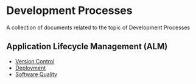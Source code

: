 # Development Processes

A collection of documents related to the topic of Development Processes

## Application Lifecycle Management (ALM)

- [Version Control](./VersionControl.md)
- [Deployment](./Deployment.md)
- [Software Quality](./SoftwareQuality.md)
